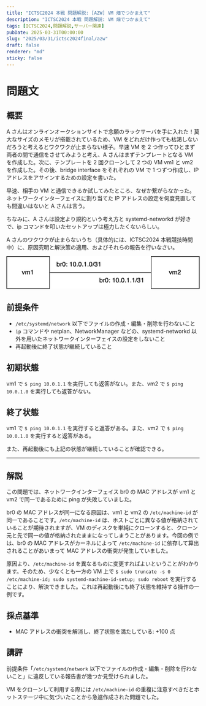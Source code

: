 ```yaml
---
title: "ICTSC2024 本戦 問題解説: [AZW] VM 畑でつかまえて"
description: "ICTSC2024 本戦 問題解説: VM 畑でつかまえて"
tags: [ICTSC2024,問題解説,サーバー関連]
pubDate: 2025-03-31T00:00:00
slug: "2025/03/31/ictsc2024final/azw"
draft: false
renderer: "md"
sticky: false
---
```


# 問題文

## 概要

A さんはオンラインオークションサイトで念願のラックサーバを手に入れた！莫大なサイズのメモリが搭載されているため、VM をどれだけ作っても枯渇しないだろうと考えるとワクワクが止まらない様子。早速 VM を 2 つ作ってひとまず両者の間で通信をさせてみようと考え、A さんはまずテンプレートとなる VM を作成した。次に、テンプレートを 2 回クローンして 2 つの VM vm1 と vm2 を作成した。その後、bridge interface をそれぞれの VM で 1 つずつ作成し、IP アドレスをアサインするための設定を書いた。

早速、相手の VM と通信できるか試してみたところ、なぜか繋がらなかった。ネットワークインターフェイスに割り当てた IP アドレスの設定を何度見直しても間違いはないと A さんは言う。

ちなみに、A さんは設定より規約という考え方と systemd-networkd が好きで、ip コマンドを叩いたセットアップは極力したくないらしい。

A さんのワクワクが止まらないうち（具体的には、ICTSC2024 本戦競技時間中）に、原因究明と解決策の適用、およびそれらの報告を行いなさい。

![](/public/images/2024-final-round/azw.png)

## 前提条件

* `/etc/systemd/network` 以下でファイルの作成・編集・削除を行わないこと
* `ip` コマンドや netplan、NetworkManager などの、systemd-networkd 以外を用いたネットワークインターフェイスの設定をしないこと
* 再起動後に終了状態が継続していること

## 初期状態

vm1 で `$ ping 10.0.1.1` を実行しても返答がない。また、vm2 で `$ ping 10.0.1.0` を実行しても返答がない。

## 終了状態

vm1 で `$ ping 10.0.1.1` を実行すると返答がある。また、vm2 で `$ ping 10.0.1.0` を実行すると返答がある。

また、再起動後にも上記の状態が継続していることが確認できる。

---

## 解説

この問題では、ネットワークインターフェイス br0 の MAC アドレスが vm1 と vm2 で同一であるために ping が失敗していました。

br0 の MAC アドレスが同一になる原因は、vm1 と vm2 の `/etc/machine-id` が同一であることです。`/etc/machine-id` は、ホストごとに異なる値が格納されていることが期待されますが、VM のディスクを単純にクローンすると、クローン元と先で同一の値が格納されたままになってしまうことがあります。今回の例では、br0 の MAC アドレスがカーネルによって `/etc/machine-id` に依存して算出されることがあいまって MAC アドレスの衝突が発生していました。

原因より、`/etc/machine-id` を異なるものに変更すればよいということがわかります。そのため、少なくとも一方の VM 上で `$ sudo truncate -s 0 /etc/machine-id; sudo systemd-machine-id-setup; sudo reboot` を実行することにより、解決できました。これは再起動後にも終了状態を維持する操作の一例です。

## 採点基準

- MAC アドレスの衝突を解消し、終了状態を満たしている: +100 点

## 講評

前提条件「`/etc/systemd/network` 以下でファイルの作成・編集・削除を行わないこと」に違反している報告書が幾つか見受けられました。

VM をクローンして利用する際には `/etc/machine-id` の重複に注意すべきだとホットステージ中に気づいたことから急遽作成された問題でした。

